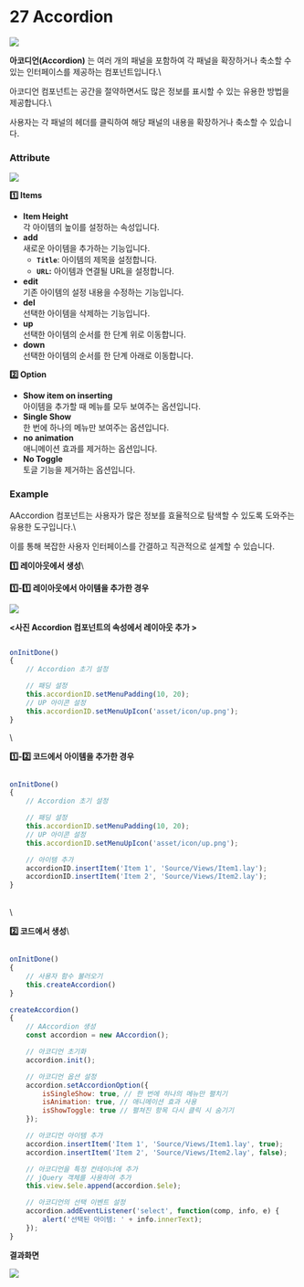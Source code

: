 # 27  Accordion

![](https://wikidocs.net/images/page/274090/accor.png)

**아코디언(Accordion)** 는 여러 개의 패널을 포함하여 각 패널을 확장하거나 축소할 수 있는 인터페이스를 제공하는 컴포넌트입니다.\


아코디언 컴포넌트는 공간을 절약하면서도 많은 정보를 표시할 수 있는 유용한 방법을 제공합니다.\


사용자는 각 패널의 헤더를 클릭하여 해당 패널의 내용을 확장하거나 축소할 수 있습니다.

### Attribute

![](https://wikidocs.net/images/page/274090/ac_Attribute.png)

**1️⃣ Items**

* **Item Height**\
  각 아이템의 높이를 설정하는 속성입니다.
* **add**\
  새로운 아이템을 추가하는 기능입니다.
  * **`Title`**: 아이템의 제목을 설정합니다.
  * **`URL`:** 아이템과 연결될 URL을 설정합니다.
* **edit**\
  기존 아이템의 설정 내용을 수정하는 기능입니다.
* **del**\
  선택한 아이템을 삭제하는 기능입니다.
* **up**\
  선택한 아이템의 순서를 한 단계 위로 이동합니다.
* **down**\
  선택한 아이템의 순서를 한 단계 아래로 이동합니다.

**2️⃣ Option**

* **Show item on inserting**\
  아이템을 추가할 때 메뉴를 모두 보여주는 옵션입니다.
* **Single Show**\
  한 번에 하나의 메뉴만 보여주는 옵션입니다.
* **no animation**\
  애니메이션 효과를 제거하는 옵션입니다.
* **No Toggle**\
  토글 기능을 제거하는 옵션입니다.

### Example

AAccordion 컴포넌트는 사용자가 많은 정보를 효율적으로 탐색할 수 있도록 도와주는 유용한 도구입니다.\


이를 통해 복잡한 사용자 인터페이스를 간결하고 직관적으로 설계할 수 있습니다.

**1️⃣ 레이아웃에서 생성**\


**1️⃣-1️⃣ 레이아웃에서 아이템을 추가한 경우**

![](https://wikidocs.net/images/page/274090/ac_add.png)

**<사진 Accordion 컴포넌트의 속성에서 레이아웃 추가 >**



```javascript

onInitDone()
{
	// Accordion 초기 설정

	// 패딩 설정
	this.accordionID.setMenuPadding(10, 20);
	// UP 아이콘 설정
	this.accordionID.setMenuUpIcon('asset/icon/up.png');
}

```

\


**1️⃣-2️⃣ 코드에서 아이템을 추가한 경우**

```javascript

onInitDone()
{
	// Accordion 초기 설정

	// 패딩 설정
	this.accordionID.setMenuPadding(10, 20);
	// UP 아이콘 설정
	this.accordionID.setMenuUpIcon('asset/icon/up.png');

	// 아이템 추가 
	accordionID.insertItem('Item 1', 'Source/Views/Item1.lay'); 
	accordionID.insertItem('Item 2', 'Source/Views/Item2.lay');
}

```

\
\


**2️⃣ 코드에서 생성**\


```javascript

onInitDone()
{
	// 사용자 함수 불러오기
	this.createAccordion()
}

createAccordion()
{
	// AAccordion 생성
	const accordion = new AAccordion();

	// 아코디언 초기화
	accordion.init();

	// 아코디언 옵션 설정
	accordion.setAccordionOption({ 
		isSingleShow: true, // 한 번에 하나의 메뉴만 펼치기
		isAnimation: true, // 애니메이션 효과 사용 
		isShowToggle: true // 펼쳐진 항목 다시 클릭 시 숨기기 
	});

	// 아코디언 아이템 추가
	accordion.insertItem('Item 1', 'Source/Views/Item1.lay', true); 
	accordion.insertItem('Item 2', 'Source/Views/Item2.lay', false); 

	// 아코디언을 특정 컨테이너에 추가
	// jQuery 객체를 사용하여 추가 
	this.view.$ele.append(accordion.$ele); 

	// 아코디언의 선택 이벤트 설정
	accordion.addEventListener('select', function(comp, info, e) { 
		alert('선택된 아이템: ' + info.innerText); 
	});
}

```

**결과화면**

![](https://wikidocs.net/images/page/274090/ac_res.png)
